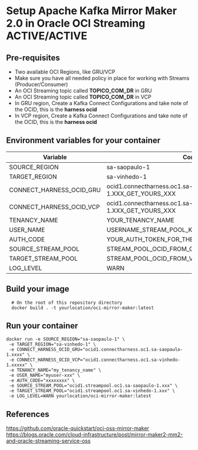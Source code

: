 # Setup Apache Kafka Mirror Maker 2.0 in Oracle OCI Streaming ACTIVE/ACTIVE

## Pre-requisites

- Two available OCI Regions, like GRU/VCP
- Make sure you have all needed policy in place for working with Streams (Producer/Consumer)
- An OCI Streaming topic called **TOPICO_COM_DR** in GRU
- An OCI Streaming topic called **TOPICO_COM_DR** in VCP
- In GRU region, Create a Kafka Connect Configurations and take note of the OCID, this is the **harness ocid**
- In VCP region, Create a Kafka Connect Configurations and take note of the OCID, this is the **harness ocid** 


## Environment variables for your container  

  | Variable | Content |
  |-----------------|------|
  |SOURCE_REGION | sa-saopaulo-1 |
  |TARGET_REGION | sa-vinhedo-1 | 
  |CONNECT_HARNESS_OCID_GRU | ocid1.connectharness.oc1.sa-saopaulo-1.XXX_GET_YOURS_XXX | 
  |CONNECT_HARNESS_OCID_VCP | ocid1.connectharness.oc1.sa-vinhedo-1.XXX_GET_YOURS_XXX | 
  |TENANCY_NAME | YOUR_TENANCY_NAME |
  |USER_NAME | USERNAME_STREAM_POOL_KAFKA_CONNECTION_SETTINGS | 
  |AUTH_CODE | YOUR_AUTH_TOKEN_FOR_THE_USER |
  |SOURCE_STREAM_POOL | STREAM_POOL_OCID_FROM_GRU | 
  |TARGET_STREAM_POOL| STREAM_POOL_OCID_FROM_VCP |
  |LOG_LEVEL | WARN | 

## Build your image
```
  # On the root of this repository directory
  docker build . -t yourlocation/oci-mirror-maker:latest 
```

## Run your container
```
docker run -e SOURCE_REGION="sa-saopaulo-1" \
 -e TARGET_REGION="sa-vinhedo-1" \
 -e CONNECT_HARNESS_OCID_GRU="ocid1.connectharness.oc1.sa-saopaulo-1.xxxx" \
 -e CONNECT_HARNESS_OCID_VCP="ocid1.connectharness.oc1.sa-vinhedo-1.xxxxx" \
 -e TENANCY_NAME="my_tenancy_name" \
 -e USER_NAME="myuser-xxx" \
 -e AUTH_CODE="xxxxxxxx" \
 -e SOURCE_STREAM_POOL="ocid1.streampool.oc1.sa-saopaulo-1.xxx" \
 -e TARGET_STREAM_POOL="ocid1.streampool.oc1.sa-vinhedo-1.xxx" \
 -e LOG_LEVEL=WARN yourlocation/oci-mirror-maker:latest 
```



## References
 https://github.com/oracle-quickstart/oci-oss-mirror-maker  
 https://blogs.oracle.com/cloud-infrastructure/post/mirror-maker2-mm2-and-oracle-streaming-service-oss

